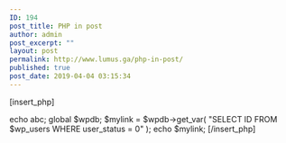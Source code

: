 ```yaml
---
ID: 194
post_title: PHP in post
author: admin
post_excerpt: ""
layout: post
permalink: http://www.lumus.ga/php-in-post/
published: true
post_date: 2019-04-04 03:15:34
---
```

[insert_php]

echo abc;
global $wpdb;
$mylink = $wpdb-&gt;get_var( "SELECT ID FROM $wp_users WHERE user_status = 0" );
echo $mylink;
[/insert_php]